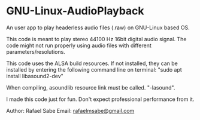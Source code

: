 # GNU-Linux-AudioPlayback
An user app to play headerless audio files (.raw) on GNU-Linux based OS.

This code is meant to play stereo 44100 Hz 16bit digital audio signal. The code might not run properly using audio files with different parameters/resolutions.

This code uses the ALSA build resources. If not installed, they can be installed by entering the following command line on terminal: 
"sudo apt install libasound2-dev"

When compiling, asoundlib resource link must be called. "-lasound".

I made this code just for fun. Don't expect professional performance from it.

Author: Rafael Sabe
Email: rafaelmsabe@gmail.com
